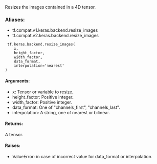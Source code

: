 Resizes the images contained in a 4D tensor.
### Aliases:
- tf.compat.v1.keras.backend.resize_images
- tf.compat.v2.keras.backend.resize_images

```
 tf.keras.backend.resize_images(
    x,
    height_factor,
    width_factor,
    data_format,
    interpolation='nearest'
)
```
#### Arguments:
- x: Tensor or variable to resize.
- height_factor: Positive integer.
- width_factor: Positive integer.
- data_format: One of "channels_first", "channels_last".
- interpolation: A string, one of nearest or bilinear.
#### Returns:
A tensor.
#### Raises:
- ValueError: in case of incorrect value for data_format or interpolation.
